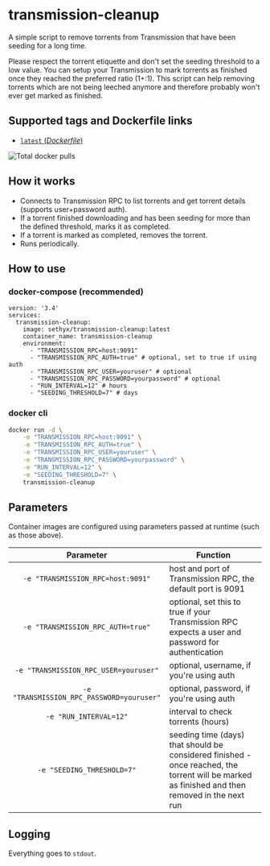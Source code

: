 # transmission-cleanup

A simple script to remove torrents from Transmission that have been seeding for a long time.

Please respect the torrent etiquette and don't set the seeding threshold to a low value. You can setup your Transmission to mark torrents as finished once they reached the preferred ratio (1+:1). This script can help removing torrents which are not being leeched anymore and therefore probably won't ever get marked as finished.

## Supported tags and Dockerfile links

-	[`latest` (*Dockerfile*)](https://github.com/sethyx/transmission-cleanup/blob/main/Dockerfile)

![](https://img.shields.io/docker/pulls/sethyx/transmission-cleanup "Total docker pulls")

## How it works

- Connects to Transmission RPC to list torrents and get torrent details (supports user+password auth).
- If a torrent finished downloading and has been seeding for more than the defined threshold, marks it as completed.
- If a torrent is marked as completed, removes the torrent.
- Runs periodically.

## How to use

### docker-compose (recommended)

```
version: '3.4'
services:
  transmission-cleanup:
    image: sethyx/transmission-cleanup:latest
    container_name: transmission-cleanup
    environment:
      - "TRANSMISSION_RPC=host:9091"
      - "TRANSMISSION_RPC_AUTH=true" # optional, set to true if using auth
      - "TRANSMISSION_RPC_USER=youruser" # optional
      - "TRANSMISSION_RPC_PASSWORD=yourpassword" # optional
      - "RUN_INTERVAL=12" # hours
      - "SEEDING_THRESHOLD=7" # days
```

### docker cli

```bash
docker run -d \
    -e "TRANSMISSION_RPC=host:9091" \
    -e "TRANSMISSION_RPC_AUTH=true" \
    -e "TRANSMISSION_RPC_USER=youruser" \
    -e "TRANSMISSION_RPC_PASSWORD=yourpassword" \
    -e "RUN_INTERVAL=12" \
    -e "SEEDING_THRESHOLD=7" \
    transmission-cleanup
```

## Parameters

Container images are configured using parameters passed at runtime (such as those above).

| Parameter | Function |
| :----: | --- |
| `-e "TRANSMISSION_RPC=host:9091"` | host and port of Transmission RPC, the default port is 9091 |
| `-e "TRANSMISSION_RPC_AUTH=true"` | optional, set this to true if your Transmission RPC expects a user and password for authentication |
| `-e "TRANSMISSION_RPC_USER=youruser"` | optional, username, if you're using auth |
| `-e "TRANSMISSION_RPC_PASSWORD=youruser"` | optional, password, if you're using auth |
| `-e "RUN_INTERVAL=12"` | interval to check torrents (hours) |
| `-e "SEEDING_THRESHOLD=7"` | seeding time (days) that should be considered finished - once reached, the torrent will be marked as finished and then removed in the next run |


## Logging

Everything goes to `stdout`.
